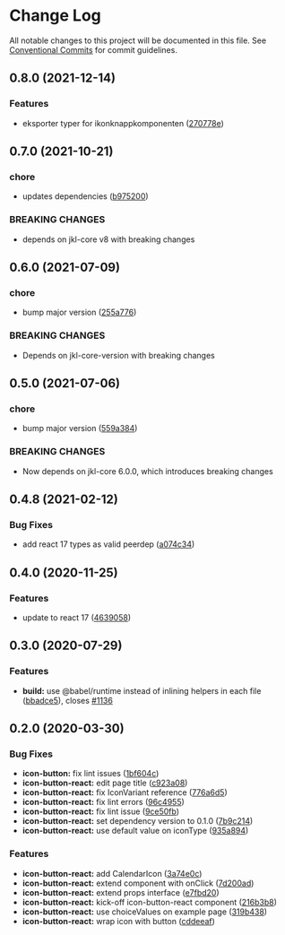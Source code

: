 # Change Log

All notable changes to this project will be documented in this file.
See [Conventional Commits](https://conventionalcommits.org) for commit guidelines.

## 0.8.0 (2021-12-14)

### Features

- eksporter typer for ikonknappkomponenten ([270778e](https://github.com/fremtind/jokul/commit/270778e3b6f7bc97ac7b465b683ae5323e5e4b17))

## 0.7.0 (2021-10-21)

### chore

- updates dependencies ([b975200](https://github.com/fremtind/jokul/commit/b97520045c02e4bcb44ebde159c60a7dff7f01d6))

### BREAKING CHANGES

- depends on jkl-core v8 with breaking changes

## 0.6.0 (2021-07-09)

### chore

- bump major version ([255a776](https://github.com/fremtind/jokul/commit/255a776d45a068645124499b870ecefec9d87f0e))

### BREAKING CHANGES

- Depends on jkl-core-version with breaking changes

## 0.5.0 (2021-07-06)

### chore

-   bump major version ([559a384](https://github.com/fremtind/jokul/commit/559a384a5315931ad2ea7acc8328b383acbdbd8b))

### BREAKING CHANGES

-   Now depends on jkl-core 6.0.0, which introduces breaking changes

## 0.4.8 (2021-02-12)

### Bug Fixes

-   add react 17 types as valid peerdep ([a074c34](https://github.com/fremtind/jokul/commit/a074c34dcece089ad6b4c581b8c920c8bdd4f1e0))

## 0.4.0 (2020-11-25)

### Features

-   update to react 17 ([4639058](https://github.com/fremtind/jokul/commit/4639058067eaa9be222825f8ac4f495a1e74cc0f))

## 0.3.0 (2020-07-29)

### Features

-   **build:** use @babel/runtime instead of inlining helpers in each file ([bbadce5](https://github.com/fremtind/jokul/commit/bbadce52ba4da5d540b479b07273332587bed436)), closes [#1136](https://github.com/fremtind/jokul/issues/1136)

## 0.2.0 (2020-03-30)

### Bug Fixes

-   **icon-button:** fix lint issues ([1bf604c](https://github.com/fremtind/jokul/commit/1bf604cc94e77e24ba9f17c44de06575e4459b4a))
-   **icon-button-react:** edit page title ([c923a08](https://github.com/fremtind/jokul/commit/c923a08865d9e6c8fb5479df107a74a902f232c2))
-   **icon-button-react:** fix IconVariant reference ([776a6d5](https://github.com/fremtind/jokul/commit/776a6d5a6fcc426d457ee96fd19a1393a1661786))
-   **icon-button-react:** fix lint errors ([96c4955](https://github.com/fremtind/jokul/commit/96c495545e01e9ceb1f74d3d05f80add97d7dfe7))
-   **icon-button-react:** fix lint issue ([9ce50fb](https://github.com/fremtind/jokul/commit/9ce50fb49589df4fd8ebbbbe28e4187a4e71af8c))
-   **icon-button-react:** set dependency version to 0.1.0 ([7b9c214](https://github.com/fremtind/jokul/commit/7b9c2146bc8bd7916b734f2b8181b2fa59cdaade))
-   **icon-button-react:** use default value on iconType ([935a894](https://github.com/fremtind/jokul/commit/935a89416696ada8cdc28b1593056be9cb559c10))

### Features

-   **icon-button-react:** add CalendarIcon ([3a74e0c](https://github.com/fremtind/jokul/commit/3a74e0cb44640d386dc9e1012e7ccbe3ae84c1e0))
-   **icon-button-react:** extend component with onClick ([7d200ad](https://github.com/fremtind/jokul/commit/7d200adf483361bfee394d9a10997f9b0b5818b6))
-   **icon-button-react:** extend props interface ([e7fbd20](https://github.com/fremtind/jokul/commit/e7fbd20c2c43f4d9e45aadb665fcd1138c85c2ab))
-   **icon-button-react:** kick-off icon-button-react component ([216b3b8](https://github.com/fremtind/jokul/commit/216b3b89c97501318324ce8e6cc9057871bfd83a))
-   **icon-button-react:** use choiceValues on example page ([319b438](https://github.com/fremtind/jokul/commit/319b43819227f934e0592a9f16bae9095aed6d99))
-   **icon-button-react:** wrap icon with button ([cddeeaf](https://github.com/fremtind/jokul/commit/cddeeafe5954678f6db37f404cbff0216685db4d))
